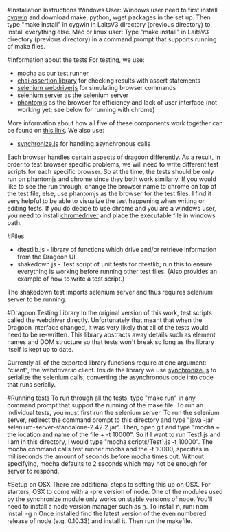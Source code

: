 #Installation Instructions
Windows User: Windows user need to first install [cygwin](https://cygwin.com/install.html) and download make, python, wget packages in the set up. Then type "make install" in cygwin in LaitsV3 directory (previous directory) to install everything else.
Mac or linux user: Type "make install" in LaitsV3 directory (previous directory) in a command prompt that supports running of make files. 

#Information about the tests
For testing, we use:

* [mocha](http://visionmedia.github.io/mocha/) as our test runner
* [chai assertion library](http://chaijs.com/guide/styles/) for checking results with assert statements
* [selenium webdriverjs](https://github.com/webdriverio/webdriverio) for simulating browser commands
* [selenium server](http://docs.seleniumhq.org/download/) as the selenium server
* [phantomjs](http://phantomjs.org/) as the browser for efficiency and lack of user interface (not working yet; see below for running with chrome)

More information about how all five of these components work together can be found on [this link](http://code.tutsplus.com/tutorials/headless-functional-testing-with-selenium-and-phantomjs--net-30545).  We also use:

* [synchronize.js](http://alexeypetrushin.github.io/synchronize/docs/index.html) for handling asynchronous calls

Each browser handles certain aspects of dragoon differently. As a result, in order to test browser specific problems, we will need to write different test scripts for each specific browser. So at the time, the tests should be only run on phantomjs and chrome since they both work similarly. If you would like to see the run through, change the browser name to chrome on top of the test file, else, use phantomjs as the browser for the test files. I find it very helpful to be able to visualize the test happening when writing or editing tests. If you do decide to use chrome and you are a windows user, you need to install [chromedriver](http://code.google.com/p/selenium/wiki/ChromeDriver) and place the executable file in windows path. 

#Files
* dtestlib.js - library of functions which drive and/or retrieve information from the Dragoon UI
* shakedown.js - Test script of unit tests for dtestlib; run this to ensure everything is working before running other test files.  (Also provides an example of how to write a test script.)

The shakedown test imports selenium server and thus requires selenium server to be running.

#Dragoon Testing Library
In the original version of this work, test scripts called the webdriver directly.  Unfortunately that meant that when the Dragoon interface changed, it was very likely that all of the tests would need to be re-written.  This library abstracts away details such as element names and DOM structure so that tests won't break so long as the library itself is kept up to date.

Currently all of the exported library functions require at one argument: "client", the webdriver.io client.  Inside the library we use [synchronize.js](http://alexeypetrushin.github.io/synchronize/docs/index.html) to serialize the selenium calls, converting the asynchronous code into code that runs serially.

#Running tests
To run through all the tests, type "make run" in any command prompt that support the running of the make file. To run an individual tests, you must first run the selenium server. To run the selenium server, redirect the command prompt to this directory and type "java -jar selenium-server-standalone-2.42.2.jar". Then, open git and type "mocha + the location and name of the file + -t 10000". So if I want to run Test1.js and I am in this directory, I would type "mocha scripts/Test1.js -t 10000". The mocha command calls test runner mocha and the -t 10000, specifies in milliseconds the amount of seconds before mocha times out. Without specifying, mocha defaults to 2 seconds which may not be enough for server to respond. 

#Setup on OSX
There are additional steps to setting this up on OSX.  For starters, OSX to come with a -pre version of node.  One of the modules used by the synchronize module only works on stable versions of node.  You'll need to install a node version manager such as [n](https://github.com/tj/n).  To install n, run:
  npm install -g n
Once installed find the latest version of the even numbered release of node (e.g. 0.10.33) and install it.  Then run the makefile.
